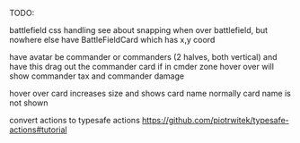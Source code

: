TODO:

battlefield css handling
see about snapping when over battlefield, but nowhere else
have BattleFieldCard which has x,y coord

have avatar be commander or commanders (2 halves, both vertical) and have this drag out the commander card if in cmder zone
hover over will show commander tax and commander damage


hover over card increases size and shows card name
normally card name is not shown

convert actions to typesafe actions
https://github.com/piotrwitek/typesafe-actions#tutorial
